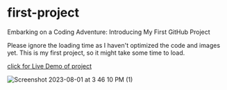 # first-project
 Embarking on a Coding Adventure: Introducing My First GitHub Project 

Please ignore the loading time as I haven't optimized the code and images yet. This is my first project, so it might take some time to load.

[click for Live Demo of project](https://first-project.saadanwar.com/)

![Screenshot 2023-08-01 at 3 46 10 PM (1)](https://github.com/saadmalik7223/first-project/assets/93832892/bbaf4f86-efbd-4b3a-b9ab-4e6bd32e8d7d)

